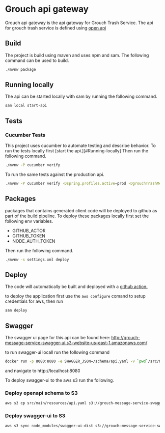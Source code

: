 # Grouch api gateway
Grouch api gateway is the api gateway for Grouch Trash Service.
The api for grouch trash service is defined using [open api](src/main/resources/api.yaml)

## Build
The project is build using maven and uses npm and sam.
The following command can be used to build.
```bash
./mvnw package
```

## Running locally
The api can be started locally with sam by running the following command.
```bash
sam local start-api
```
## Tests
### Cucumber Tests
This project uses cucumber to automate testing and describe behavior.
To run the tests locally first [start the api.][#Running-locally]
Then run the following command.

```bash
./mvnw -P cucumber verify
```
To run the same tests against the production api.
```bash
./mvnw -P cucumber verify -Dspring.profiles.active=prod -DgrouchTrashMessageService.security.authorizer.key=${API_KEY}
```

## Packages
packages that contains generated client code will be deployed to github as part of the build pipeline.
To deploy these packages locally first set the following env variables.
* GITHUB_ACTOR
* GITHUB_TOKEN
* NODE_AUTH_TOKEN

Then run the following command.

```bash
./mvnw -s settings.xml deploy
```

## Deploy
The code will automatically be built and deployed with a [github action.](.github/workflows/build.yml)

to deploy the application first use the `aws configure` comand to setup credentials for aws, then run
```bash
sam deploy
```
## Swagger

The swagger ui page for this api can be found here:
http://grouch-message-service-swagger-ui.s3-website-us-east-1.amazonaws.com/

to run swagger-ui locall run the following command
```bash
docker run -p 8080:8080 -e SWAGGER_JSON=/schema/api.yaml -v `pwd`/src/main/resources:/schema swaggerapi/swagger-ui
```
and navigate to http://localhost:8080

To deploy swagger-ui to the aws s3 run the following.

### Deploy openapi schema to S3
```bash
aws s3 cp src/main/resources/api.yaml s3://grouch-message-service-swagger
```

### Deploy swagger-ui to S3
```bash
aws s3 sync node_modules/swagger-ui-dist s3://grouch-message-service-swagger-ui
```
